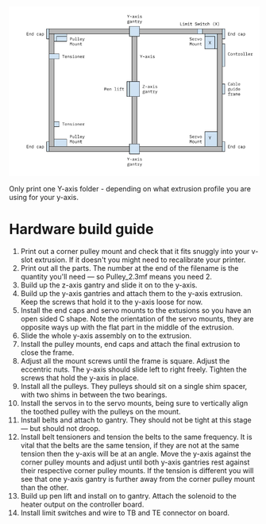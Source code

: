 ![Naming diagram](./diagram.png)

Only print one Y-axis folder - depending on what extrusion profile you are using for your y-axis.

# Hardware build guide

1. Print out a corner pulley mount and check that it fits snuggly into your v-slot extrusion. If it doesn't you might need to recalibrate your printer.
2. Print out all the parts. The number at the end of the filename is the quantity you'll need — so Pulley_2.3mf means you need 2.
3. Build up the z-axis gantry and slide it on to the y-axis.
5. Build up the y-axis gantries and attach them to the y-axis extrusion. Keep the screws that hold it to the y-axis loose for now.
6. Install the end caps and servo mounts to the extusions so you have an open sided C shape. Note the orientation of the servo mounts, they are opposite ways up with the flat part in the middle of the extrusion.
7. Slide the whole y-axis assembly on to the extrusion.
8. Install the pulley mounts, end caps and attach the final extrusion to close the frame.
9. Adjust all the mount screws until the frame is square. Adjust the eccentric nuts. The y-axis should slide left to right freely. Tighten the screws that hold the y-axis in place.
10. Install all the pulleys. They pulleys should sit on a single shim spacer, with two shims in between the two bearings.
11. Install the servos in to the servo mounts, being sure to vertically align the toothed pulley with the pulleys on the mount.
12. Install belts and attach to gantry. They should not be tight at this stage — but should not droop.
13. Install belt tensioners and tension the belts to the same frequency. It is vital that the belts are the same tension, if they are not at the same tension then the y-axis will be at an angle. Move the y-axis against the corner pulley mounts and adjust until both y-axis gantries rest against their respective corner pulley mounts. If the tension is different you will see that one y-axis gantry is further away from the corner pulley mount than the other.
14. Build up pen lift and install on to gantry. Attach the solenoid to the heater output on the controller board.
15. Install limit switches and wire to TB and TE connector on board.

